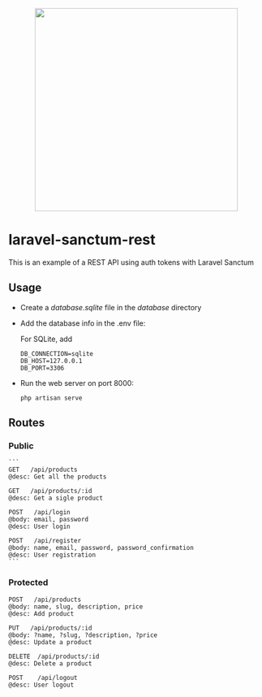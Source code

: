 <p align="center"><a href="https://laravel.com" target="_blank"><img src="https://raw.githubusercontent.com/laravel/art/master/logo-lockup/5%20SVG/2%20CMYK/1%20Full%20Color/laravel-logolockup-cmyk-red.svg" width="400"></a></p>

# laravel-sanctum-rest

This is an example of a REST API using auth tokens with Laravel Sanctum

## Usage

- Create a _database.sqlite_ file in the _database_ directory

- Add the database info in the .env file:

  For SQLite, add
  ```
  DB_CONNECTION=sqlite
  DB_HOST=127.0.0.1
  DB_PORT=3306
  ```

- Run the web server on port 8000:

  ```
  php artisan serve
  ```

## Routes

### Public

    ```
    GET   /api/products
    @desc: Get all the products

    GET   /api/products/:id
    @desc: Get a sigle product

    POST   /api/login
    @body: email, password
    @desc: User login

    POST   /api/register
    @body: name, email, password, password_confirmation
    @desc: User registration
    ```

### Protected
  ``` 
  POST   /api/products
  @body: name, slug, description, price
  @desc: Add product

  PUT   /api/products/:id
  @body: ?name, ?slug, ?description, ?price
  @desc: Update a product

  DELETE  /api/products/:id
  @desc: Delete a product

  POST    /api/logout
  @desc: User logout
  ```


